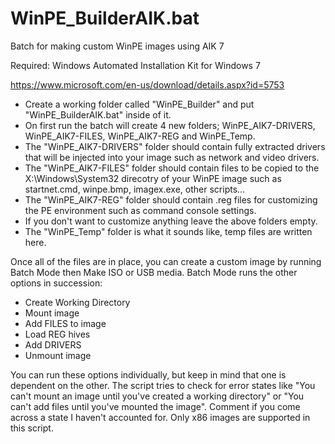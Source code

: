 # WinPE_BuilderAIK.bat
Batch for making custom WinPE images using AIK 7

Required: Windows Automated Installation Kit for Windows 7

https://www.microsoft.com/en-us/download/details.aspx?id=5753

- Create a working folder called "WinPE_Builder" and put "WinPE_BuilderAIK.bat" inside of it.
- On first run the batch will create 4 new folders; WinPE_AIK7-DRIVERS, WinPE_AIK7-FILES, WinPE_AIK7-REG and WinPE_Temp.
- The "WinPE_AIK7-DRIVERS" folder should contain fully extracted drivers that will be injected into your image such as network and video drivers.
- The "WinPE_AIK7-FILES" folder should contain files to be copied to the X:\Windows\System32 direcotry of your WinPE image such as startnet.cmd, winpe.bmp, imagex.exe, other scripts...
- The "WinPE_AIK7-REG" folder should contain .reg files for customizing the PE environment such as command console settings.
- If you don't want to customize anything leave the above folders empty.
- The "WinPE_Temp" folder is what it sounds like, temp files are written here.

Once all of the files are in place, you can create a custom image by running Batch Mode then Make ISO or USB media.  Batch Mode runs the other options in succession: 
- Create Working Directory
- Mount image
- Add FILES to image
- Load REG hives
- Add DRIVERS
- Unmount image

You can run these options individually, but keep in mind that one is dependent on the other.  The script tries to check for error states like "You can't mount an image until you've created a working directory" or "You can't add files until you've mounted the image".  Comment if you come across a state I haven't accounted for.  Only x86 images are supported in this script.
